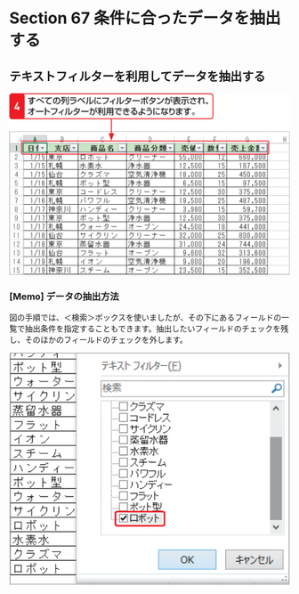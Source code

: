# Section 67 条件に合ったデータを抽出する

## テキストフィルターを利用してデータを抽出する

![](002.png)

### [Memo] データの抽出方法
図の手順では、＜検索＞ボックスを使いましたが、その下にあるフィールドの一覧で抽出条件を指定することもできます。抽出したいフィールドのチェックを残し、そのほかのフィールドのチェックを外します。

![memo](003.png)